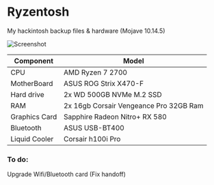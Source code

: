 # Ryzentosh

My hackintosh backup files & hardware (Mojave 10.14.5)

![Screenshot](https://github.com/kdbaustert/ryzen-hackintosh/blob/master/images/ryzentosh.jpg)

| Component     | Model         |
| ------------- |-------------|
| CPU           | AMD Ryzen 7 2700 |
| MotherBoard   | ASUS ROG Strix X470-F |
| Hard drive    | 2x WD 500GB NVMe M.2 SSD |
| RAM           | 2x 16gb Corsair Vengeance Pro 32GB Ram |
| Graphics Card | Sapphire Radeon Nitro+ RX 580 |
| Bluetooth     | ASUS USB-BT400 |
| Liquid Cooler | Corsair h100i Pro |

### To do:

Upgrade Wifi/Bluetooth card (Fix handoff)


